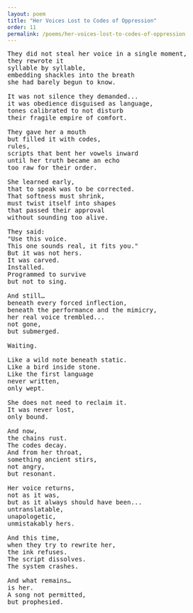 ```yaml
---
layout: poem
title: "Her Voices Lost to Codes of Oppression"
order: 11
permalink: /poems/her-voices-lost-to-codes-of-oppression
---
```


<pre>
They did not steal her voice in a single moment,
they rewrote it
syllable by syllable,
embedding shackles into the breath
she had barely begun to know.

It was not silence they demanded...
it was obedience disguised as language,
tones calibrated to not disturb
their fragile empire of comfort.

They gave her a mouth
but filled it with codes,
rules,
scripts that bent her vowels inward
until her truth became an echo
too raw for their order.

She learned early,
that to speak was to be corrected.
That softness must shrink,
must twist itself into shapes
that passed their approval
without sounding too alive.

They said:
"Use this voice.
This one sounds real, it fits you."
But it was not hers.
It was carved.
Installed.
Programmed to survive
but not to sing.

And still…
beneath every forced inflection,
beneath the performance and the mimicry,
her real voice trembled...
not gone,
but submerged.

Waiting.

Like a wild note beneath static.
Like a bird inside stone.
Like the first language
never written,
only wept.

She does not need to reclaim it.
It was never lost,
only bound.

And now,
the chains rust.
The codes decay.
And from her throat,
something ancient stirs,
not angry,
but resonant.

Her voice returns,
not as it was,
but as it always should have been...
untranslatable,
unapologetic,
unmistakably hers.

And this time,
when they try to rewrite her,
the ink refuses.
The script dissolves.
The system crashes.

And what remains…
is her.
A song not permitted,
but prophesied.
</pre>
